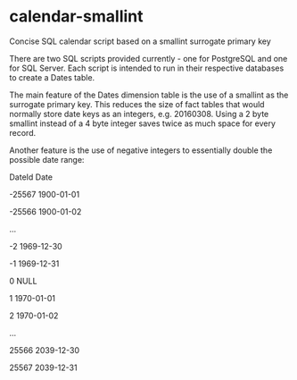 # calendar-smallint
Concise SQL calendar script based on a smallint surrogate primary key

There are two SQL scripts provided currently - one for PostgreSQL and one for SQL Server.  Each script is intended to run in their respective databases to create a Dates table.

The main feature of the Dates dimension table is the use of a smallint as the surrogate primary key.  This reduces the size of fact tables that would normally store date keys as an integers, e.g. 20160308.  Using a 2 byte smallint instead of a 4 byte integer saves twice as much space for every record.

Another feature is the use of negative integers to essentially double the possible date range:

DateId     Date

-25567     1900-01-01 

-25566     1900-01-02 

... 

-2         1969-12-30 

-1         1969-12-31 

0          NULL 

1          1970-01-01 

2       1970-01-02 

... 

25566   2039-12-30 

25567   2039-12-31 


 
